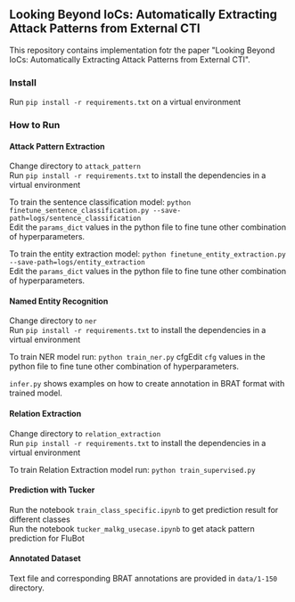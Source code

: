 ## Looking Beyond IoCs: Automatically Extracting Attack Patterns from External CTI

This repository contains implementation fotr the paper "Looking Beyond IoCs: Automatically Extracting Attack Patterns from External CTI".

### Install
Run `pip install -r requirements.txt` on a virtual environment

### How to Run

#### Attack Pattern Extraction
Change directory to `attack_pattern`  
Run `pip install -r requirements.txt` to install the dependencies in a virtual environment

To train the sentence classification model: `python finetune_sentence_classification.py --save-path=logs/sentence_classification`  
Edit the `params_dict` values in the python file to fine tune other combination of hyperparameters.

To train the entity extraction model: `python finetune_entity_extraction.py --save-path=logs/entity_extraction`  
Edit the `params_dict` values in the python file to fine tune other combination of hyperparameters.


#### Named Entity Recognition
Change directory to `ner`  
Run `pip install -r requirements.txt` to install the dependencies in a virtual environment

To train NER model run: `python train_ner.py`
cfgEdit `cfg` values in the python file to fine tune other combination of hyperparameters.

`infer.py` shows examples on how to create annotation in BRAT format with trained model.


#### Relation Extraction
Change directory to `relation_extraction`  
Run `pip install -r requirements.txt` to install the dependencies in a virtual environment

To train Relation Extraction model run: `python train_supervised.py`  

#### Prediction with Tucker
Run the notebook `train_class_specific.ipynb` to get prediction result for different classes  
Run the notebook `tucker_malkg_usecase.ipynb` to get atack pattern prediction for FluBot  
 


#### Annotated Dataset
Text file and corresponding BRAT annotations are provided in `data/1-150` directory.